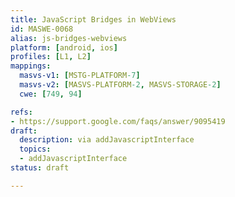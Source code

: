 ```yaml
---
title: JavaScript Bridges in WebViews
id: MASWE-0068
alias: js-bridges-webviews
platform: [android, ios]
profiles: [L1, L2]
mappings:
  masvs-v1: [MSTG-PLATFORM-7]
  masvs-v2: [MASVS-PLATFORM-2, MASVS-STORAGE-2]
  cwe: [749, 94]

refs:
- https://support.google.com/faqs/answer/9095419
draft:
  description: via addJavascriptInterface
  topics:
  - addJavascriptInterface
status: draft

---
```


